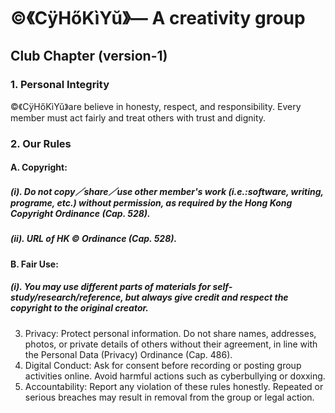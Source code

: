 # ©️《CÿHőKìYŭ》— A creativity group

## Club Chapter (version-1)
### 1. Personal Integrity
©️《CÿHőKìYŭ》are believe in honesty, respect, and responsibility. Every member must act fairly and treat others with trust and dignity.  
### 2. Our Rules
#### A. Copyright:
##### (i). Do not copy／share／use other member's work (i.e.:software, writing, programe, etc.) without permission, as required by the Hong Kong Copyright Ordinance (Cap. 528). 
##### (ii). URL of HK ©️ Ordinance (Cap. 528).
#### B. Fair Use: 
##### (i). You may use different parts of materials for self-study/research/reference, but always give credit and respect the copyright to the original creator.  
3. Privacy: Protect personal information. Do not share names, addresses, photos, or private details of others without their agreement, in line with the Personal Data (Privacy) Ordinance (Cap. 486).  
4. Digital Conduct: Ask for consent before recording or posting group activities online. Avoid harmful actions such as cyberbullying or doxxing.  
5. Accountability: Report any violation of these rules honestly. Repeated or serious breaches may result in removal from the group or legal action.  
